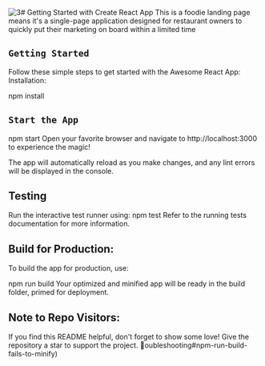 ![3](https://github.com/Israr-11/Foodie-React-Landing-Page/assets/91403838/af35bc8f-f599-4d66-9788-746a6260b35f)# Getting Started with Create React App
This is a foodie landing page means it's a single-page application designed for restaurant owners to quickly put their marketing on board within a limited time

## `Getting Started`

Follow these simple steps to get started with the Awesome React App:
Installation:

npm install

## `Start the App`

npm start
Open your favorite browser and navigate to http://localhost:3000 to experience the magic!

The app will automatically reload as you make changes, and any lint errors will be displayed in the console.

## Testing

Run the interactive test runner using:
npm test
Refer to the running tests documentation for more information.

## Build for Production:

To build the app for production, use:

npm run build
Your optimized and minified app will be ready in the build folder, primed for deployment.

## Note to Repo Visitors:
If you find this README helpful, don't forget to show some love! Give the repository a star to support the project. 🌟oubleshooting#npm-run-build-fails-to-minify)
